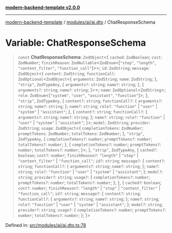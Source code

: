 [**modern-backend-template v2.0.0**](../../../../README.md)

***

[modern-backend-template](../../../../modules.md) / [modules/ai/ai.dto](../README.md) / ChatResponseSchema

# Variable: ChatResponseSchema

> `const` **ChatResponseSchema**: `ZodObject`\<\{ `cached`: `ZodBoolean`; `cost`: `ZodNumber`; `finishReason`: `ZodNullable`\<`ZodEnum`\<\[`"stop"`, `"length"`, `"content_filter"`, `"function_call"`\]\>\>; `id`: `ZodString`; `message`: `ZodObject`\<\{ `content`: `ZodString`; `functionCall`: `ZodOptional`\<`ZodObject`\<\{ `arguments`: `ZodString`; `name`: `ZodString`; \}, `"strip"`, `ZodTypeAny`, \{ `arguments?`: `string`; `name?`: `string`; \}, \{ `arguments?`: `string`; `name?`: `string`; \}\>\>; `name`: `ZodOptional`\<`ZodString`\>; `role`: `ZodEnum`\<\[`"system"`, `"user"`, `"assistant"`, `"function"`\]\>; \}, `"strip"`, `ZodTypeAny`, \{ `content?`: `string`; `functionCall?`: \{ `arguments?`: `string`; `name?`: `string`; \}; `name?`: `string`; `role?`: `"function"` \| `"user"` \| `"system"` \| `"assistant"`; \}, \{ `content?`: `string`; `functionCall?`: \{ `arguments?`: `string`; `name?`: `string`; \}; `name?`: `string`; `role?`: `"function"` \| `"user"` \| `"system"` \| `"assistant"`; \}\>; `model`: `ZodString`; `provider`: `ZodString`; `usage`: `ZodObject`\<\{ `completionTokens`: `ZodNumber`; `promptTokens`: `ZodNumber`; `totalTokens`: `ZodNumber`; \}, `"strip"`, `ZodTypeAny`, \{ `completionTokens?`: `number`; `promptTokens?`: `number`; `totalTokens?`: `number`; \}, \{ `completionTokens?`: `number`; `promptTokens?`: `number`; `totalTokens?`: `number`; \}\>; \}, `"strip"`, `ZodTypeAny`, \{ `cached?`: `boolean`; `cost?`: `number`; `finishReason?`: `"length"` \| `"stop"` \| `"content_filter"` \| `"function_call"`; `id?`: `string`; `message?`: \{ `content?`: `string`; `functionCall?`: \{ `arguments?`: `string`; `name?`: `string`; \}; `name?`: `string`; `role?`: `"function"` \| `"user"` \| `"system"` \| `"assistant"`; \}; `model?`: `string`; `provider?`: `string`; `usage?`: \{ `completionTokens?`: `number`; `promptTokens?`: `number`; `totalTokens?`: `number`; \}; \}, \{ `cached?`: `boolean`; `cost?`: `number`; `finishReason?`: `"length"` \| `"stop"` \| `"content_filter"` \| `"function_call"`; `id?`: `string`; `message?`: \{ `content?`: `string`; `functionCall?`: \{ `arguments?`: `string`; `name?`: `string`; \}; `name?`: `string`; `role?`: `"function"` \| `"user"` \| `"system"` \| `"assistant"`; \}; `model?`: `string`; `provider?`: `string`; `usage?`: \{ `completionTokens?`: `number`; `promptTokens?`: `number`; `totalTokens?`: `number`; \}; \}\>

Defined in: [src/modules/ai/ai.dto.ts:78](https://github.com/maemreyo/saas-4cus-nodejs/blob/1a77de11cd6eaefe66c31c7f5de281673fc25ce5/src/modules/ai/ai.dto.ts#L78)
